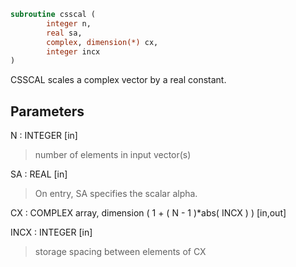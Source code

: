 ```fortran
subroutine csscal (
        integer n,
        real sa,
        complex, dimension(*) cx,
        integer incx
)
```

CSSCAL scales a complex vector by a real constant.

## Parameters
N : INTEGER [in]
> number of elements in input vector(s)

SA : REAL [in]
> On entry, SA specifies the scalar alpha.

CX : COMPLEX array, dimension ( 1 + ( N - 1 )\*abs( INCX ) ) [in,out]

INCX : INTEGER [in]
> storage spacing between elements of CX
